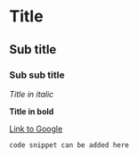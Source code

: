 # Title 
## Sub title
### Sub sub title

*Title in italic*

**Title in bold**

[Link to Google](www.google.com)

```bash
code snippet can be added here 
```
